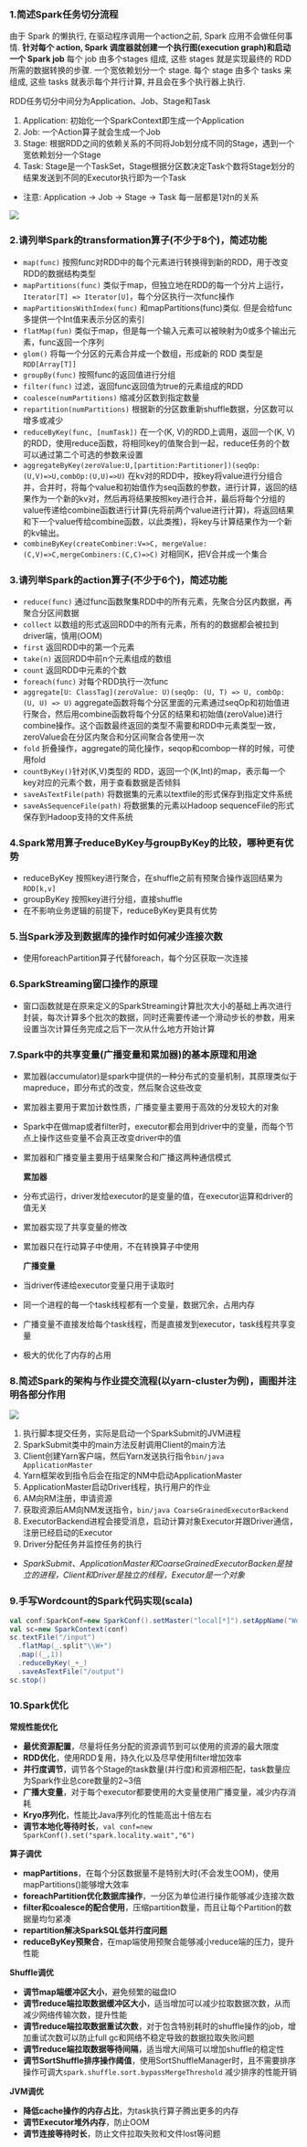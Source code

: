 ### 1.简述Spark任务切分流程
由于 Spark 的懒执行, 在驱动程序调用一个action之前, Spark 应用不会做任何事情.
**针对每个 action, Spark 调度器就创建一个执行图(execution graph)和启动一个 Spark job**
每个 job 由多个stages 组成, 这些 stages 就是实现最终的 RDD 所需的数据转换的步骤. 一个宽依赖划分一个 stage.
每个 stage 由多个 tasks 来组成, 这些 tasks 就表示每个并行计算, 并且会在多个执行器上执行.

RDD任务切分中间分为Application、Job、Stage和Task
1. Application: 初始化一个SparkContext即生成一个Application
2. Job: 一个Action算子就会生成一个Job
3. Stage: 根据RDD之间的依赖关系的不同将Job划分成不同的Stage，遇到一个宽依赖划分一个Stage
4. Task: Stage是一个TaskSet，Stage根据分区数决定Task个数将Stage划分的结果发送到不同的Executor执行即为一个Task
 * 注意: Application -> Job -> Stage -> Task 每一层都是1对n的关系

![](img/spark-job-devide.png)

### 2.请列举Spark的transformation算子(不少于8个)，简述功能
 * `map(func)` 按照func对RDD中的每个元素进行转换得到新的RDD，用于改变RDD的数据结构类型
 * `mapPartitions(func)` 类似于map，但独立地在RDD的每一个分片上运行，`Iterator[T] => Iterator[U]`，每个分区执行一次func操作
 * `mapPartitionsWithIndex(func)` 和mapPartitions(func)类似. 但是会给func多提供一个Int值来表示分区的索引
 * `flatMap(fun)` 类似于map，但是每一个输入元素可以被映射为0或多个输出元素，func返回一个序列
 * `glom()` 将每一个分区的元素合并成一个数组，形成新的 RDD 类型是`RDD[Array[T]]`
 * `groupBy(func)` 按照func的返回值进行分组
 * `filter(func)` 过滤，返回func返回值为true的元素组成的RDD
 * `coalesce(numPartitions)` 缩减分区数到指定数量
 * `repartition(numPartitions)` 根据新的分区数重新shuffle数据，分区数可以增多或减少
 * `reduceByKey(func, [numTask])` 在一个(K, V)的RDD上调用，返回一个(K, V)的RDD，使用reduce函数，将相同key的值聚合到一起，reduce任务的个数可以通过第二个可选的参数来设置
 * `aggregateByKey(zeroValue:U,[partition:Partitioner])(seqOp:(U,V)=>U,combOp:(U,U)=>U)` 在kv对的RDD中，按key将value进行分组合并，合并时，将每个value和初始值作为seq函数的参数，进行计算，返回的结果作为一个新的kv对，然后再将结果按照key进行合并，最后将每个分组的value传递给combine函数进行计算(先将前两个value进行计算)，将返回结果和下一个value传给combine函数，以此类推)，将key与计算结果作为一个新的kv输出。
 * `combineByKey(createCombiner:V=>C, mergeValue:(C,V)=>C,mergeCombiners:(C,C)=>C)` 对相同K，把V合并成一个集合

### 3.请列举Spark的action算子(不少于6个)，简述功能
 * `reduce(func)` 通过func函数聚集RDD中的所有元素，先聚合分区内数据，再聚合分区间数据
 * `collect` 以数组的形式返回RDD中的所有元素，所有的的数据都会被拉到driver端，慎用(OOM)
 * `first` 返回RDD中的第一个元素
 * `take(n)` 返回RDD中前n个元素组成的数组
 * `count` 返回RDD中元素的个数
 * `foreach(func)` 对每个RDD执行一次func
 * `aggregate[U: ClassTag](zeroValue: U)(seqOp: (U, T) => U, combOp: (U, U) => U)` aggregate函数将每个分区里面的元素通过seqOp和初始值进行聚合，然后用combine函数将每个分区的结果和初始值(zeroValue)进行combine操作。这个函数最终返回的类型不需要和RDD中元素类型一致，zeroValue会在分区内聚合和分区间聚合各使用一次
 * `fold` 折叠操作，aggregate的简化操作，seqop和combop一样的时候，可使用fold
 * `countByKey()`针对(K,V)类型的 RDD，返回一个(K,Int)的map，表示每一个key对应的元素个数，用于查看数据是否倾斜
 * `saveAsTextFile(path)` 将数据集的元素以textfile的形式保存到指定文件系统
 * `saveAsSequenceFile(path)` 将数据集的元素以Hadoop sequenceFile的形式保存到Hadoop支持的文件系统

### 4.Spark常用算子reduceByKey与groupByKey的比较，哪种更有优势
 * reduceByKey 按照key进行聚合，在shuffle之前有预聚合操作返回结果为`RDD[k,v]`
 * groupByKey 按照key进行分组，直接shuffle
 * 在不影响业务逻辑的前提下，reduceByKey更具有优势


### 5.当Spark涉及到数据库的操作时如何减少连接次数
 * 使用foreachPartition算子代替foreach，每个分区获取一次连接

### 6.SparkStreaming窗口操作的原理
 * 窗口函数就是在原来定义的SparkStreaming计算批次大小的基础上再次进行封装，每次计算多个批次的数据，同时还需要传递一个滑动步长的参数，用来设置当次计算任务完成之后下一次从什么地方开始计算
<!-- TODO 绘图表示窗口长度和滑动步长 -->


### 7.Spark中的共享变量(广播变量和累加器)的基本原理和用途
 * 累加器(accumulator)是spark中提供的一种分布式的变量机制，其原理类似于mapreduce，即分布式的改变，然后聚合这些改变
 * 累加器主要用于累加计数性质，广播变量主要用于高效的分发较大的对象
 * Spark中在做map或者filter时，executor都会用到driver中的变量，而每个节点上操作这些变量不会真正改变driver中的值
 * 累加器和广播变量主要用于结果聚合和广播这两种通信模式

    **累加器**
 * 分布式运行，driver发给executor的是变量的值，在executor运算和driver的值无关
 * 累加器实现了共享变量的修改
 * 累加器只在行动算子中使用，不在转换算子中使用

    **广播变量**
 * 当driver传递给executor变量只用于读取时
 * 同一个进程的每一个task线程都有一个变量，数据冗余，占用内存
 * 广播变量不直接发给每个task线程，而是直接发到executor，task线程共享变量
 * 极大的优化了内存的占用
<!-- TODO 原理和用途 -->

### 8.简述Spark的架构与作业提交流程(以yarn-cluster为例)，画图并注明各部分作用
![](img/spark-yarn-cluster.png)
1. 执行脚本提交任务，实际是启动一个SparkSubmit的JVM进程
2. SparkSubmit类中的main方法反射调用Client的main方法
3. Client创建Yarn客户端，然后Yarn发送执行指令`bin/java ApplicationMaster`
4. Yarn框架收到指令后会在指定的NM中启动ApplicationMaster
5. ApplicationMaster启动Driver线程，执行用户的作业
6. AM向RM注册，申请资源
7. 获取资源后AM向NM发送指令，`bin/java CoarseGrainedExecutorBackend`
8. ExecutorBackend进程会接受消息，启动计算对象Executor并跟Driver通信，注册已经启动的Executor
9. Driver分配任务并监控任务的执行

 * *SparkSubmit、ApplicationMaster和CoarseGrainedExecutorBacken是独立的进程，Client和Driver是独立的线程，Executor是一个对象*

### 9.手写Wordcount的Spark代码实现(scala)
```scala
val conf:SparkConf=new SparkConf().setMaster("local[*]").setAppName("WordCount")
val sc=new SparkContext(conf)
sc.textFile("/input")
  .flatMap(_.split"\\W+")
  .map((_,1))
  .reduceByKey(_+_)
  .saveAsTextFile("/output")
sc.stop()
```

### 10.Spark优化
**常规性能优化**
 * **最优资源配置**，尽量将任务分配的资源调节到可以使用的资源的最大限度
 * **RDD优化**，使用RDD复用，持久化以及尽早使用filter增加效率
 * **并行度调节**，调节各个Stage的task数量(并行度)和资源相匹配，task数量应为Spark作业总core数量的2~3倍
 * **广播大变量**，对于每个executor都要使用的大变量使用广播变量，减少内存消耗
 * **Kryo序列化**，性能比Java序列化的性能高出十倍左右
 * **调节本地化等待时长**，`val conf=new SparkConf().set("spark.locality.wait","6")`

**算子调优**
 * **mapPartitions**，在每个分区数据量不是特别大时(不会发生OOM)，使用mapPartitions()能够增大效率
 * **foreachPartition优化数据库操作**，一分区为单位进行操作能够减少连接次数
 * **filter和coalesce的配合使用**，压缩partition数量，而且让每个Partition的数据量均匀紧凑
 * **repartition解决SparkSQL低并行度问题**
 * **reduceByKey预聚合**，在map端使用预聚合能够减小reduce端的压力，提升性能

**Shuffle调优**
 * **调节map端缓冲区大小**，避免频繁的磁盘IO
 * **调节reduce端拉取数据缓冲区大小**，适当增加可以减少拉取数据次数，从而减少网络传输次数，提升性能
 * **调节reduce端拉取数据重试次数**，对于包含特别耗时的shuffle操作的job，增加重试次数可以防止full gc和网络不稳定导致的数据拉取失败问题
 * **调节reduce端拉取数据等待间隔**，适当增大间隔可以增加shuffle的稳定性
 * **调节SortShuffle排序操作阈值**，使用SortShuffleManager时，且不需要排序操作可调大`spark.shuffle.sort.bypassMergeThreshold` 减少排序的性能开销

**JVM调优**
 * **降低cache操作的内存占比**，为task执行算子腾出更多的内存
 * **调节Executor堆外内存**，防止OOM
 * **调节连接等待时长**，防止文件拉取失败和文件lost等问题
